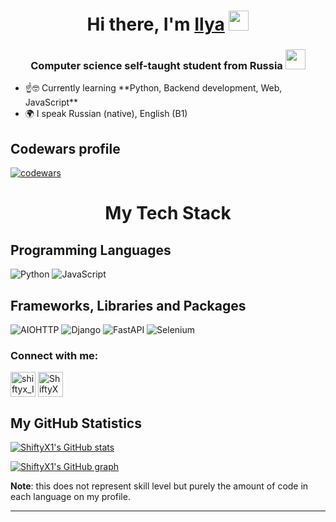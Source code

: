<h1 align="center">Hi there, I'm <a href="https://t.me/shiftyx_Ilya" target="_blank">Ilya</a> 
<img src="https://github.com/blackcater/blackcater/raw/main/images/Hi.gif" height="32"/></h1>
<h3 align="center">Computer science self-taught student from Russia <img src="https://wprock.fr/ezoimgfmt/assets.wprock.fr/emoji/joypixels/512/1f1f7-1f1fa.png?ezimgfmt=rs%3Adevice%2Frscb25-1" height="32"/></h3>
<ul>
  <li>☝️🤓 Currently learning **Python, Backend development, Web, JavaScript**</li>
  <li>🌍 I speak Russian (native), English (B1)</li>
</ul>

<h2 align="left">Codewars profile</h2>

[![codewars](https://www.codewars.com/users/ShiftyX/badges/small)](https://www.codewars.com/users/ShiftyX)



<h1 align="center">My Tech Stack</h1>
<h2 align="left">Programming Languages</h2>

![Python](https://img.shields.io/badge/Python-3776AB?logo=Python&logoColor=white)
![JavaScript](https://img.shields.io/badge/JavaScript-F7DF1E?logo=JavaScript&logoColor=white)

<h2 align="left">Frameworks, Libraries and Packages</h2>

![AIOHTTP](https://img.shields.io/badge/AIOHTTP-2C5BB4?logo=AIOHTTP&logoColor=white)
![Django](https://img.shields.io/badge/Django-%23013220?logo=django&link=https%3A%2F%2Fwww.djangoproject.com%2F)
![FastAPI](https://img.shields.io/badge/FastAPI-009688?logo=FastAPI&logoColor=white)
![Selenium](https://img.shields.io/badge/Selenium-%23013220?logo=selenium&link=https%3A%2F%2Fwww.selenium.dev%2F)

### Connect with me:
<p align="left">
<a href="https://t.me/shiftyx_Ilya" target="blank"><img align="center" src="https://simpleicons.org/icons/telegram.svg" alt="shiftyx_Ilya" height="40" width="40" /></a>
<a href="https://open.spotify.com/user/31bwzccwnhtvyp2q4uvqf24rrk2q?si=dc6c4ed4fe0a4796" target="blank"><img align="center" src="https://simpleicons.org/icons/spotify.svg" alt="ShiftyX" height="40" width="40" /></a>
</p>


## My GitHub Statistics

<a href="https://github.com/anuraghazra/github-readme-stats"><img src="https://github-readme-stats.vercel.app/api/top-langs?username=ShiftyX1&theme=neon&count_private=true&exclude_repo=obsidi&layout=compact&langs_count=10&hide_border=true" alt="ShiftyX1's GitHub stats" align="center"/></a>

[![ShiftyX1's GitHub graph](https://github-readme-activity-graph.vercel.app/graph?username=ShiftyX1&theme=github-compact&hide_border=true)](https://github.com/ashutosh00710/github-readme-activity-graph)


**Note**: this does not represent skill level but purely the amount of code in each language on my profile.

---
